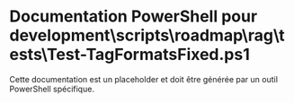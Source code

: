 # Documentation PowerShell pour development\scripts\roadmap\rag\tests\Test-TagFormatsFixed.ps1

Cette documentation est un placeholder et doit être générée par un outil PowerShell spécifique.
